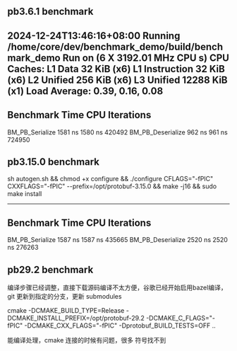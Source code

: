 ## pb3.6.1 benchmark

2024-12-24T13:46:16+08:00
Running /home/core/dev/benchmark_demo/build/benchmark_demo
Run on (6 X 3192.01 MHz CPU s)
CPU Caches:
  L1 Data 32 KiB (x6)
  L1 Instruction 32 KiB (x6)
  L2 Unified 256 KiB (x6)
  L3 Unified 12288 KiB (x1)
Load Average: 0.39, 0.16, 0.08
------------------------------------------------------------
Benchmark                  Time             CPU   Iterations
------------------------------------------------------------
BM_PB_Serialize         1581 ns         1580 ns       420492
BM_PB_Deserialize        962 ns          961 ns       724950

## pb3.15.0 benchmark

sh autogen.sh && chmod +x configure && ./configure CFLAGS="-fPIC"  CXXFLAGS="-fPIC" --prefix=/opt/protobuf-3.15.0 && make -j16 && sudo make install

------------------------------------------------------------
Benchmark                  Time             CPU   Iterations
------------------------------------------------------------
BM_PB_Serialize         1587 ns         1587 ns       435665
BM_PB_Deserialize       2520 ns         2520 ns       276263

## pb29.2 benchmark

编译步骤已经调整，直接下载源码编译不太方便，谷歌已经开始启用bazel编译，git 更新到指定的分支，更新 submodules

cmake -DCMAKE_BUILD_TYPE=Release -DCMAKE_INSTALL_PREFIX=/opt/protobuf-29.2 -DCMAKE_C_FLAGS="-fPIC" -DCMAKE_CXX_FLAGS="-fPIC" -Dprotobuf_BUILD_TESTS=OFF ..

能编译处理，cmake 连接的时候有问题，很多 符号找不到

